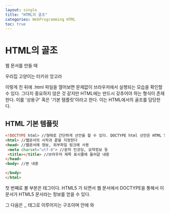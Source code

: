 ```yaml
---
layout: single
title: "HTML의 골조"
categories: WebProgramming HTML
toc: true
---
```


# HTML의 골조

웹 문서를 만들 때 <p>우리집 고양이는 터키쉬 앙고라</p> 이렇게 친 뒤에 .html 파일을 열어보면 문제없이 브라우저에서 실행되는 모습을 확인할 수 있다. 그다지 중요하지 않은 것 같지만 HTML에는 반드시 갖추어야 하는 형식이 존재한다. 이를 '상용구' 혹은 '기본 템플릿'이라고 한다.  이는 HTML에서의 골조를 담당한다.



## HTML 기본 템플릿

```html
<!DOCTYPE html> //형태로 간단하게 선언을 할 수 있다. DOCTYPE html 선언은 HTML 웹문서의 최상단에 위치해야 한다.
<html> //웹문서의 시작과 끝을 지정한다
<head> //웹문서에 정보, 외부파일 링크에 사용
 <meta charset="utf-8"> //문자 인코딩, 요약정보 등
 <title></title> //브라우저 제목 표시줄에 들어갈 내용
</head>
<body> //본 내용

</body>
</html>
```

첫 번째로 볼 부분은 <!DOCTYPE html> 태그이다. HTML5 가 되면서 웹 문서에서 DOCTYPE을 통해서 이 문서가 HTML5 문서라는 정보를 얻을 수 있다.

그 다음은 <html>,<head>,<body> 태그로 이루어지는 구조이며 <head> 안에 <meta>와 <title> 태그를 볼 수 있다.













